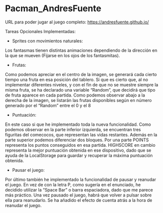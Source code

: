 # Pacman_AndresFuente
URL para poder jugar al juego completo: https://andresfuente.github.io/

Tareas Opcionales Implementadas:

-	Sprites con movimientos naturales: 

Los fantasmas tienen distintas animaciones dependiendo de la dirección en la que se mueven (Fijarse en los ojos de los fantasmitas).


-	Frutas:

Como podemos apreciar en el centro de la imagen, se generará cada cierto tiempo una fruta en esa posición del tablero. Si que es cierto que, al no implementar diferentes niveles, y con el fin de que no se muestre siempre la misma fruta, se ha declarado una variable “Random”, que decidirá que tipo de fruta aparece en cada partida. Como podemos observar abajo a la derecha de la imagen, se listarán las frutas disponibles según en número generado por el “Random” entre el 0 y el 8


-	Puntuación:  

En este caso si que he implementado toda la nueva funcionalidad. Como podemos observar en la parte inferior izquierda, se encuentran tres figuritas del comecocos, que representan las vidas restantes. Además en la parte superior podemos diferenciar dos bloques. Por una parte POINTS representa los puntos conseguidos en esa partida. HIGHSCORE en cambio representa la mejor puntuación obtenida en ese dispositivo, dado que se ayuda de la LocalStorage para guardar y recuperar la máxima puntuación obtenida.


-	Pausar el juego:
 
Por último también he implementado la funcionalidad de pausar y reanudar el juego. En vez de con la letra P, como sugería en el enunciado, he decidido utilizar la “Space Bar” o barra espaciadora, dado que me parece más práctico. Una vez pausado el juego, habrá que volver a pulsar sobre ella para reanudarlo. Se ha añadido el efecto de cuenta atrás a la hora de reanudar el juego.
